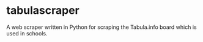 # tabulascraper
A web scraper written in Python for scraping the Tabula.info board which is used in schools.
